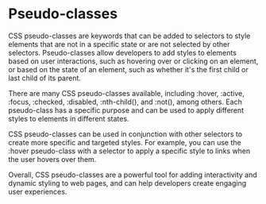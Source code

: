 # Pseudo-classes

CSS pseudo-classes are keywords that can be added to selectors to style elements that are not in a specific state or are not selected by other selectors. Pseudo-classes allow developers to add styles to elements based on user interactions, such as hovering over or clicking on an element, or based on the state of an element, such as whether it's the first child or last child of its parent.

There are many CSS pseudo-classes available, including :hover, :active, :focus, :checked, :disabled, :nth-child(), and :not(), among others. Each pseudo-class has a specific purpose and can be used to apply different styles to elements in different states.

CSS pseudo-classes can be used in conjunction with other selectors to create more specific and targeted styles. For example, you can use the :hover pseudo-class with a selector to apply a specific style to links when the user hovers over them.

Overall, CSS pseudo-classes are a powerful tool for adding interactivity and dynamic styling to web pages, and can help developers create engaging user experiences.
